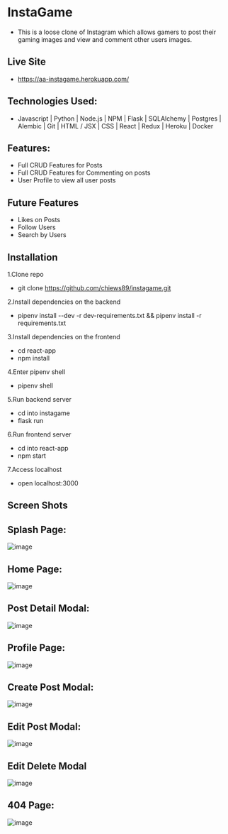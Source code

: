 # InstaGame

* This is a loose clone of Instagram which allows gamers to post their gaming images and view and comment other users images.

## Live Site

* https://aa-instagame.herokuapp.com/

## Technologies Used:

* Javascript | Python | Node.js | NPM | Flask | SQLAlchemy | Postgres | Alembic | Git | HTML / JSX | CSS | React | Redux | Heroku | Docker

## Features:

* Full CRUD Features for Posts
* Full CRUD Features for Commenting on posts
* User Profile to view all user posts

## Future Features

* Likes on Posts
* Follow Users
* Search by Users

## Installation

1.Clone repo

* git clone https://github.com/chiews89/instagame.git

2.Install dependencies on the backend

* pipenv install --dev -r dev-requirements.txt && pipenv install -r requirements.txt

3.Install dependencies on the frontend

* cd react-app
* npm install

4.Enter pipenv shell

* pipenv shell

5.Run backend server

* cd into instagame
* flask run

6.Run frontend server

* cd into react-app
* npm start

7.Access localhost

* open localhost:3000

## Screen Shots

## Splash Page:

![image](https://user-images.githubusercontent.com/90011085/159961731-03818bdd-26d2-4add-98f8-73d941ad20c4.png)

## Home Page:

![image](https://user-images.githubusercontent.com/90011085/159961904-4f3627f7-42a2-4945-ac1a-504c91bea870.png)

## Post Detail Modal:

![image](https://user-images.githubusercontent.com/90011085/159962173-1181a273-79cd-45e3-8807-57a4fe53311f.png)

## Profile Page:

![image](https://user-images.githubusercontent.com/90011085/159962431-d30394da-62a4-4340-8600-f3b4a4c2f19c.png)

## Create Post Modal:

![image](https://user-images.githubusercontent.com/90011085/159963002-0281d689-9802-40dd-95b1-a3d14022673a.png)

## Edit Post Modal:

![image](https://user-images.githubusercontent.com/90011085/159963061-0df8e002-796a-4cd9-84c0-ec818250d2a0.png)

## Edit Delete Modal

![image](https://user-images.githubusercontent.com/90011085/159963531-769cd233-7ce1-4351-9a3a-476528dc3090.png)

## 404 Page:

![image](https://user-images.githubusercontent.com/90011085/159969147-1f315bb8-1282-46ea-860b-9bd5a053e8c9.png)

